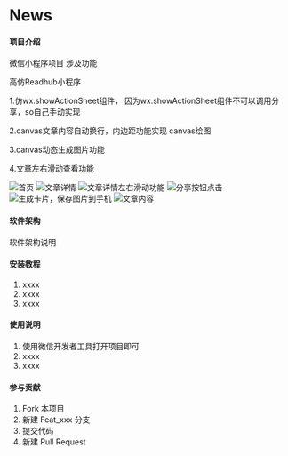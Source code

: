 # News

#### 项目介绍
微信小程序项目
涉及功能

高仿Readhub小程序

1.仿wx.showActionSheet组件， 因为wx.showActionSheet组件不可以调用分享，so自己手动实现

2.canvas文章内容自动换行，内边距功能实现 canvas绘图 

3.canvas动态生成图片功能

4.文章左右滑动查看功能

![首页](https://gitee.com/uploads/images/2018/0503/113000_fec66a5b_1353184.png "屏幕截图.png")
![文章详情](https://gitee.com/uploads/images/2018/0503/113029_09f90faa_1353184.png "屏幕截图.png")
![文章详情左右滑动功能](https://gitee.com/uploads/images/2018/0503/113128_e9e31bc6_1353184.png "屏幕截图.png")
![分享按钮点击](https://gitee.com/uploads/images/2018/0503/113155_cf509986_1353184.png "屏幕截图.png")
![生成卡片，保存图片到手机](https://gitee.com/uploads/images/2018/0503/113239_6e655035_1353184.png "屏幕截图.png")
![文章内容](https://gitee.com/uploads/images/2018/0503/113059_57b8e82a_1353184.png "屏幕截图.png")
#### 软件架构
软件架构说明


#### 安装教程

1. xxxx
2. xxxx
3. xxxx

#### 使用说明

1. 使用微信开发者工具打开项目即可
2. xxxx
3. xxxx

#### 参与贡献

1. Fork 本项目
2. 新建 Feat_xxx 分支
3. 提交代码
4. 新建 Pull Request
